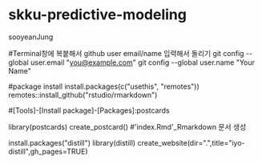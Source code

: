 # skku-predictive-modeling

sooyeanJung

#Terminal창에 복붙해서 github user email/name 입력해서 돌리기
  git config --global user.email "you@example.com"
  git config --global user.name "Your Name"

#package install
install.packages(c("usethis", "remotes"))
remotes::install_github("rstudio/rmarkdown")

#[Tools]-[Install package]-[Packages]:postcards

library(postcards)
create_postcard() 
#'index.Rmd'_Rmarkdown 문서 생성

install.packages("distill")
library(distill)
create_website(dir=".",title="iyo-distill",gh_pages=TRUE)

